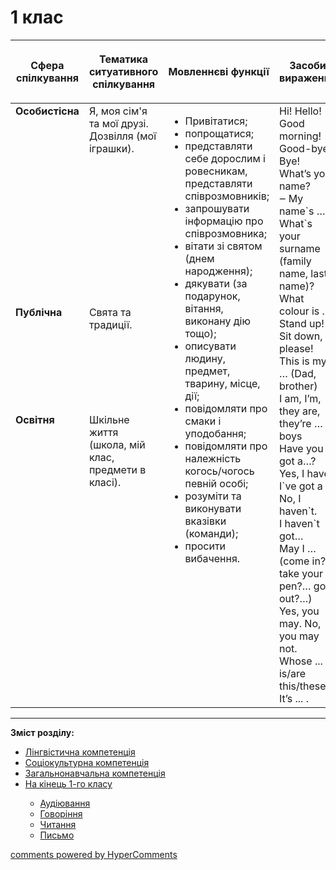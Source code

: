 <div id="hypercomments_widget" class="js-hypercomments-widget invisible"></div>

# 1 клас

<table>
<thead>
  <tr>
    <th width="10%" align="center"><p>Сфера спілкування</p></td>
    <th width="10%" align="center"><p>Тематика ситуативного спілкування</p></td>
    <th width="40%" align="center"><p>Мовленнєві функції</p></td>
    <th width="60%" align="center"><p>Засоби вираження</p></td>
  </tr>
</thead>
<tbody>
  <tr>
    <td width="10%" style="vertical-align:top !important;">
<b>Особистісна</b></td>
    <td width="10%" style="vertical-align:top !important;">
Я, моя сім'я та мої друзі.<br>
Дозвілля (мої іграшки).</td>
    <td width="40%" style="vertical-align:top !important;" rowspan="3">
<ul type="disc">
<li>Привітатися;</li>
<li>попрощатися;</li>
<li>представляти себе дорослим і ровесникам, представляти співрозмовників;</li>
<li>запрошувати інформацію про співрозмовника;</li>
<li>вітати зі святом (днем народження);</li>
<li>дякувати (за подарунок, вітання, виконану дію тощо);</li>
<li>описувати людину, предмет, тварину, місце, дії;</li>
<li>повідомляти про смаки і уподобання;</li>
<li>повідомляти про належність когось/чогось певній особі;</li>
<li>розуміти та виконувати вказівки (команди);</li>
<li>просити вибачення.</li>
</ul>
</td>
    <td width="60%" style="vertical-align:top !important;" rowspan="3">
Hi! Hello! Good morning!<br>
Good-bye! Bye!<br>
What’s your name?<br>
‒ My name`s …<br>
What`s your surname (family name, last name)?<br>
What colour is ...?<br>
Stand up! Sit down, please!<br>
This is my … (Dad, brother)<br>
I am, I’m, they are, they’re … boys<br>
Have you got a…? Yes, I have.<br>
I`ve got a …<br>
No, I haven`t.<br>
I haven`t got…<br>
May I … (come in?… take your pen?… go out?…)<br>
Yes, you may. No, you may not.<br>
Whose ... is/are this/these?<br>
It’s ... .<br>
</td>
  </tr>
<tr>
    <td width="10%" style="vertical-align:top !important;">
<b>Публічна</b></td>
    <td width="10%" style="vertical-align:top !important;">
Свята та традиції.</td>
</tr>
<tr>
    <td width="10%" style="vertical-align:top !important;">
<b>Освітня</b></td>
    <td width="10%" style="vertical-align:top !important;">
Шкільне життя (школа, мій клас, предмети в класі).</td>
</tr>
</tbody>
</table>

<hr>
<p><b>Зміст розділу:</b></p>
<ul type="disc">
<li><a href="https://edera.gitbooks.io/ed-era-book-mon-english-special/content/1/lyngvystykhna_kompetenzia.html">Лінгвістична компетенція</a></li>
<li><a href="https://edera.gitbooks.io/ed-era-book-mon-english-special/content/1/soziokulturna_kompetenzia.html">Соціокультурна компетенція</a></li> 
<li><a href="https://edera.gitbooks.io/ed-era-book-mon-english-special/content/1/zagalnonavchalna_kompetenzya.html">Загальнонавчальна компетенція</a></li>
<li><a href="https://edera.gitbooks.io/ed-era-book-mon-english-special/content/1/na_kynec_1_klasu_uchny_povunny_vmyty.html">На кінець 1-го класу</a></li>
<ul type="circle">
<li><a href="https://edera.gitbooks.io/ed-era-book-mon-english-special/content/1/audiyuvannya.html">Аудіювання</a></li>
<li><a href="https://edera.gitbooks.io/ed-era-book-mon-english-special/content/1/govorinnya.html">Говоріння</a></li>
<li><a href="https://edera.gitbooks.io/ed-era-book-mon-english-special/content/1/chitannya.html">Читання</a></li>
<li><a href="https://edera.gitbooks.io/ed-era-book-mon-english-special/content/1/pysmo.html">Письмо</a></li>
</ul>
</ul>

<div class="js-hypercomments-container">
    <a href="http://hypercomments.com" class="hc-link" title="comments widget">comments powered by HyperComments</a>
</div>